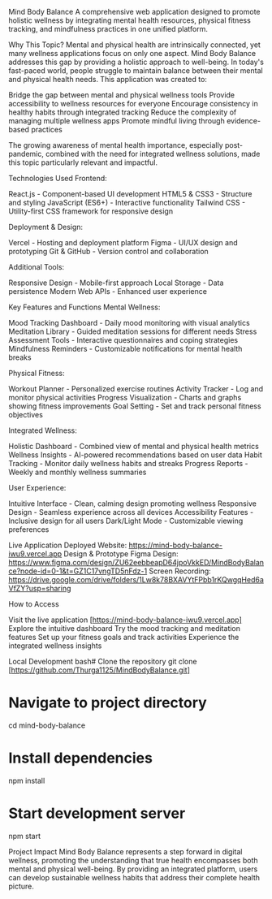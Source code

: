Mind Body Balance 
A comprehensive web application designed to promote holistic wellness by integrating mental health resources, physical fitness tracking, and mindfulness practices in one unified platform.

Why This Topic?
Mental and physical health are intrinsically connected, yet many wellness applications focus on only one aspect. Mind Body Balance addresses this gap by providing a holistic approach to well-being. In today's fast-paced world, people struggle to maintain balance between their mental and physical health needs. This application was created to:

Bridge the gap between mental and physical wellness tools
Provide accessibility to wellness resources for everyone
Encourage consistency in healthy habits through integrated tracking
Reduce the complexity of managing multiple wellness apps
Promote mindful living through evidence-based practices

The growing awareness of mental health importance, especially post-pandemic, combined with the need for integrated wellness solutions, made this topic particularly relevant and impactful.

Technologies Used
Frontend:

React.js - Component-based UI development
HTML5 & CSS3 - Structure and styling
JavaScript (ES6+) - Interactive functionality
Tailwind CSS - Utility-first CSS framework for responsive design

Deployment & Design:

Vercel - Hosting and deployment platform
Figma - UI/UX design and prototyping
Git & GitHub - Version control and collaboration

Additional Tools:

Responsive Design - Mobile-first approach
Local Storage - Data persistence
Modern Web APIs - Enhanced user experience

Key Features and Functions
Mental Wellness:

Mood Tracking Dashboard - Daily mood monitoring with visual analytics
Meditation Library - Guided meditation sessions for different needs
Stress Assessment Tools - Interactive questionnaires and coping strategies
Mindfulness Reminders - Customizable notifications for mental health breaks

Physical Fitness:

Workout Planner - Personalized exercise routines
Activity Tracker - Log and monitor physical activities
Progress Visualization - Charts and graphs showing fitness improvements
Goal Setting - Set and track personal fitness objectives

Integrated Wellness:

Holistic Dashboard - Combined view of mental and physical health metrics
Wellness Insights - AI-powered recommendations based on user data
Habit Tracking - Monitor daily wellness habits and streaks
Progress Reports - Weekly and monthly wellness summaries

User Experience:

Intuitive Interface - Clean, calming design promoting wellness
Responsive Design - Seamless experience across all devices
Accessibility Features - Inclusive design for all users
Dark/Light Mode - Customizable viewing preferences

Live Application
Deployed Website: https://mind-body-balance-iwu9.vercel.app
Design & Prototype
Figma Design: https://www.figma.com/design/ZU62eebbeapD64jpoVkkED/MindBodyBalance?node-id=0-1&t=GZ1C17vngTD5nFdz-1
Screen Recording: https://drive.google.com/drive/folders/1Lw8k78BXAVYtFPbb1rKQwgqHed6aVfZY?usp=sharing

How to Access

Visit the live application [https://mind-body-balance-iwu9.vercel.app]
Explore the intuitive dashboard
Try the mood tracking and meditation features
Set up your fitness goals and track activities
Experience the integrated wellness insights

Local Development
bash# Clone the repository
git clone [https://github.com/Thurga1125/MindBodyBalance.git]

# Navigate to project directory
cd mind-body-balance

# Install dependencies
npm install

# Start development server
npm start

Project Impact
Mind Body Balance represents a step forward in digital wellness, promoting the understanding that true health encompasses both mental and physical well-being. By providing an integrated platform, users can develop sustainable wellness habits that address their complete health picture.
